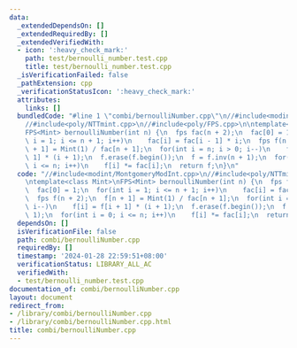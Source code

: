 ```yaml
---
data:
  _extendedDependsOn: []
  _extendedRequiredBy: []
  _extendedVerifiedWith:
  - icon: ':heavy_check_mark:'
    path: test/bernoulli_number.test.cpp
    title: test/bernoulli_number.test.cpp
  _isVerificationFailed: false
  _pathExtension: cpp
  _verificationStatusIcon: ':heavy_check_mark:'
  attributes:
    links: []
  bundledCode: "#line 1 \"combi/bernoulliNumber.cpp\"\n//#include<modint/MontgomeryModInt.cpp>\n\
    //#include<poly/NTTmint.cpp>\n//#include<poly/FPS.cpp>\n\ntemplate<class Mint>\n\
    FPS<Mint> bernoulliNumber(int n) {\n  fps fac(n + 2);\n  fac[0] = 1;\n  for(int\
    \ i = 1; i <= n + 1; i++)\n    fac[i] = fac[i - 1] * i;\n  fps f(n + 2);\n  f[n\
    \ + 1] = Mint(1) / fac[n + 1];\n  for(int i = n; i > 0; i--)\n    f[i] = f[i +\
    \ 1] * (i + 1);\n  f.erase(f.begin());\n  f = f.inv(n + 1);\n  for(int i = 0;\
    \ i <= n; i++)\n    f[i] *= fac[i];\n  return f;\n}\n"
  code: "//#include<modint/MontgomeryModInt.cpp>\n//#include<poly/NTTmint.cpp>\n//#include<poly/FPS.cpp>\n\
    \ntemplate<class Mint>\nFPS<Mint> bernoulliNumber(int n) {\n  fps fac(n + 2);\n\
    \  fac[0] = 1;\n  for(int i = 1; i <= n + 1; i++)\n    fac[i] = fac[i - 1] * i;\n\
    \  fps f(n + 2);\n  f[n + 1] = Mint(1) / fac[n + 1];\n  for(int i = n; i > 0;\
    \ i--)\n    f[i] = f[i + 1] * (i + 1);\n  f.erase(f.begin());\n  f = f.inv(n +\
    \ 1);\n  for(int i = 0; i <= n; i++)\n    f[i] *= fac[i];\n  return f;\n}\n"
  dependsOn: []
  isVerificationFile: false
  path: combi/bernoulliNumber.cpp
  requiredBy: []
  timestamp: '2024-01-28 22:59:51+08:00'
  verificationStatus: LIBRARY_ALL_AC
  verifiedWith:
  - test/bernoulli_number.test.cpp
documentation_of: combi/bernoulliNumber.cpp
layout: document
redirect_from:
- /library/combi/bernoulliNumber.cpp
- /library/combi/bernoulliNumber.cpp.html
title: combi/bernoulliNumber.cpp
---
```

